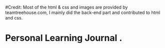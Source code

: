 #Credit: Most of the html & css and images are provided by teamtreehouse.com, I mainly did the back-end part and contributed to html and css.  
# Personal Learning Journal .  
